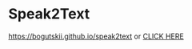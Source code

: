 # Speak2Text


https://bogutskii.github.io/speak2text
or [CLICK HERE](https://bogutskii.github.io/speak2text)
